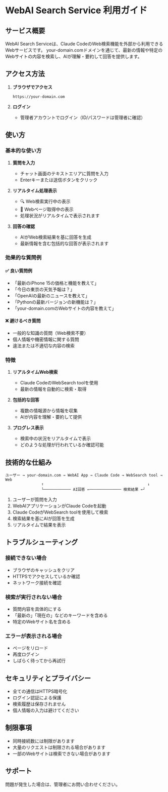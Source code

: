 # WebAI Search Service 利用ガイド

## サービス概要

WebAI Search Serviceは、Claude CodeのWeb検索機能を外部から利用できるWebサービスです。
your-domain.comドメインを通じて、最新の情報や特定のWebサイトの内容を検索し、AIが理解・要約して回答を提供します。

## アクセス方法

1. **ブラウザでアクセス**
   ```
   https://your-domain.com
   ```

2. **ログイン**
   - 管理者アカウントでログイン（ID/パスワードは管理者に確認）

## 使い方

### 基本的な使い方

1. **質問を入力**
   - チャット画面のテキストエリアに質問を入力
   - Enterキーまたは送信ボタンをクリック

2. **リアルタイム処理表示**
   - 🔍 Web検索実行中の表示
   - 📄 Webページ取得中の表示
   - 処理状況がリアルタイムで表示されます

3. **回答の確認**
   - AIがWeb検索結果を基に回答を生成
   - 最新情報を含む包括的な回答が表示されます

### 効果的な質問例

#### ✅ 良い質問例

- 「最新のiPhone 15の価格と機能を教えて」
- 「今日の東京の天気予報は？」
- 「OpenAIの最新のニュースを教えて」
- 「Pythonの最新バージョンの新機能は？」
- 「your-domain.comのWebサイトの内容を教えて」

#### ❌ 避けるべき質問

- 一般的な知識の質問（Web検索不要）
- 個人情報や機密情報に関する質問
- 違法または不適切な内容の検索

### 特徴

1. **リアルタイムWeb検索**
   - Claude CodeのWebSearch toolを使用
   - 最新の情報を自動的に検索・取得

2. **包括的な回答**
   - 複数の情報源から情報を収集
   - AIが内容を理解・要約して提供

3. **プログレス表示**
   - 検索中の状況をリアルタイムで表示
   - どのような処理が行われているか確認可能

## 技術的な仕組み

```
ユーザー → your-domain.com → WebAI App → Claude Code → WebSearch tool → Web
                ↑                                              ↓
                └──────────── AI回答 ←────────────── 検索結果 ←┘
```

1. ユーザーが質問を入力
2. WebAIアプリケーションがClaude Codeを起動
3. Claude CodeがWebSearch toolを使用して検索
4. 検索結果を基にAIが回答を生成
5. リアルタイムで結果を表示

## トラブルシューティング

### 接続できない場合
- ブラウザのキャッシュをクリア
- HTTPSでアクセスしているか確認
- ネットワーク接続を確認

### 検索が実行されない場合
- 質問内容を具体的にする
- 「最新の」「現在の」などのキーワードを含める
- 特定のWebサイト名を含める

### エラーが表示される場合
- ページをリロード
- 再度ログイン
- しばらく待ってから再試行

## セキュリティとプライバシー

- 全ての通信はHTTPS暗号化
- ログイン認証による保護
- 検索履歴は保存されません
- 個人情報の入力は避けてください

## 制限事項

- 同時接続数には制限があります
- 大量のリクエストは制限される場合があります
- 一部のWebサイトは検索できない場合があります

## サポート

問題が発生した場合は、管理者にお問い合わせください。